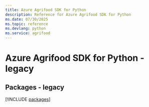 ```yaml
---
title: Azure Agrifood SDK for Python
description: Reference for Azure Agrifood SDK for Python
ms.date: 07/30/2025
ms.topic: reference
ms.devlang: python
ms.service: agrifood
---
```

# Azure Agrifood SDK for Python - legacy
## Packages - legacy
[!INCLUDE [packages](agrifood-index.md)]